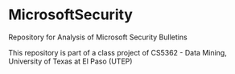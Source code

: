 # MicrosoftSecurity
Repository for Analysis of Microsoft Security Bulletins

This repository is part of a class project of CS5362 - Data Mining, University of Texas at El Paso (UTEP)
